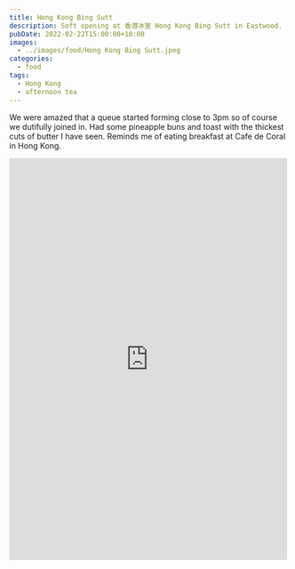```yaml
---
title: Hong Kong Bing Sutt
description: Soft opening at 香港冰室 Hong Kong Bing Sutt in Eastwood.
pubDate: 2022-02-22T15:00:00+10:00
images:
  - ../images/food/Hong Kong Bing Sutt.jpeg
categories:
  - food
tags:
  - Hong Kong
  - afternoon tea
---
```


We were amazed that a queue started forming close to 3pm so of course we dutifully joined in. Had some pineapple buns and toast with the thickest cuts of butter I have seen. Reminds me of eating breakfast at Cafe de Coral in Hong Kong.

<iframe src="https://www.facebook.com/plugins/post.php?href=https%3A%2F%2Fwww.facebook.com%2Fchris1.tham%2Fposts%2Fpfbid0a6QHiysXdiigvkuexuWTZyU5GMPcYgJMQqM3ewF1P4VjfeNXYYL2Vwmyx2zsXtU2l&show_text=true&width=500" width="500" height="723" style="border:none;overflow:hidden" scrolling="no" frameborder="0" allowfullscreen="true" allow="autoplay; clipboard-write; encrypted-media; picture-in-picture; web-share"></iframe>
